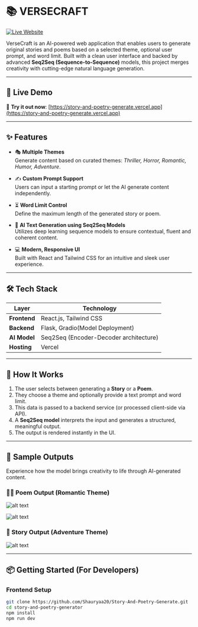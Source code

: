 # 📚 VERSECRAFT

[![Live Website](https://img.shields.io/badge/Live%20Site-Visit-blue?style=for-the-badge)](https://story-and-poetry-generate.vercel.app/)

VerseCraft is an AI-powered web application that enables users to generate original stories and poems based on a selected theme, optional user prompt, and word limit. Built with a clean user interface and backed by advanced **Seq2Seq (Sequence-to-Sequence)** models, this project merges creativity with cutting-edge natural language generation.

---

## 🚀 Live Demo

🔗 **Try it out now**: [https://story-and-poetry-generate.vercel.app](https://story-and-poetry-generate.vercel.app)

---

## ✨ Features

- 🎭 **Multiple Themes**  
  Generate content based on curated themes: *Thriller, Horror, Romantic, Humor, Adventure*.

- ✍️ **Custom Prompt Support**  
  Users can input a starting prompt or let the AI generate content independently.

- ⏳ **Word Limit Control**  
  Define the maximum length of the generated story or poem.

- 🤖 **AI Text Generation using Seq2Seq Models**  
  Utilizes deep learning sequence models to ensure contextual, fluent and coherent content.

- 💻 **Modern, Responsive UI**  
  Built with React and Tailwind CSS for an intuitive and sleek user experience.

---

## 🛠️ Tech Stack

| Layer          | Technology                       |
|----------------|----------------------------------|
| **Frontend**   | React.js, Tailwind CSS           |
| **Backend**    | Flask, Gradio(Model Deployment)  |
| **AI Model**   | Seq2Seq (Encoder-Decoder architecture) |
| **Hosting**    | Vercel                           |

---

## 🧠 How It Works

1. The user selects between generating a **Story** or a **Poem**.
2. They choose a theme and optionally provide a text prompt and word limit.
3. This data is passed to a backend service (or processed client-side via API).
4. A **Seq2Seq model** interprets the input and generates a structured, meaningful output.
5. The output is rendered instantly in the UI.

---

## 📸 Sample Outputs
Experience how the model brings creativity to life through AI-generated content.
### 🧚‍♀️ Poem Output (Romantic Theme)

![alt text](<v1_poem.jpg>)

![alt text](<v2_poem.jpg>)


### 🧟 Story Output (Adventure Theme)

![alt text](Story_demo_gif.gif)



---

## 📦 Getting Started (For Developers)

### Frontend Setup

```bash
git clone https://github.com/Shauryaa20/Story-And-Poetry-Generate.git
cd story-and-poetry-generator
npm install
npm run dev
